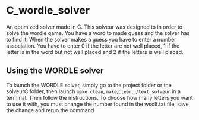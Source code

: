 # C_wordle_solver
An optimized solver made in C.
This solveur was designed to in order to solve the wordle game. You have a word to made guess and the solver has to find it. When the solver makes a guess you have to enter a number association. You have to enter 0 if the letter are not well placed, 1 if the letter is in the word but not well placed and 2 if the letters is well placed.

## Using the WORDLE solver

To launch the WORDLE solver, simply go to the project folder or the solveurC folder, then launch  `make clean`, `make`,`clear`,`./text_solveur` in a terminal. Then follow the instructions.
To choose how many letters you want to use it with, you must change the number found in the wsolf.txt file, save the change and rerun the command.
